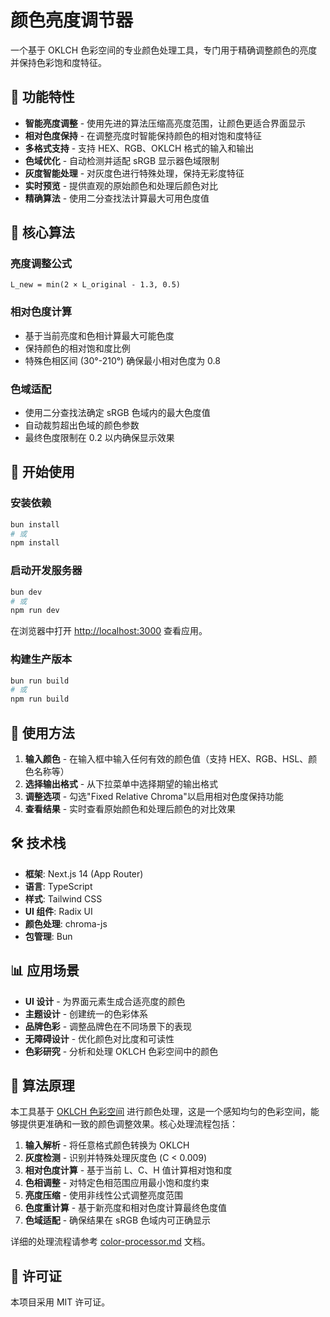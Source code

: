 # 颜色亮度调节器

一个基于 OKLCH 色彩空间的专业颜色处理工具，专门用于精确调整颜色的亮度并保持色彩饱和度特征。

## 📸 功能特性

- **智能亮度调整** - 使用先进的算法压缩高亮度范围，让颜色更适合界面显示
- **相对色度保持** - 在调整亮度时智能保持颜色的相对饱和度特征
- **多格式支持** - 支持 HEX、RGB、OKLCH 格式的输入和输出
- **色域优化** - 自动检测并适配 sRGB 显示器色域限制
- **灰度智能处理** - 对灰度色进行特殊处理，保持无彩度特征
- **实时预览** - 提供直观的原始颜色和处理后颜色对比
- **精确算法** - 使用二分查找法计算最大可用色度值

## 🔧 核心算法

### 亮度调整公式

```
L_new = min(2 × L_original - 1.3, 0.5)
```

### 相对色度计算

- 基于当前亮度和色相计算最大可能色度
- 保持颜色的相对饱和度比例
- 特殊色相区间 (30°-210°) 确保最小相对色度为 0.8

### 色域适配

- 使用二分查找法确定 sRGB 色域内的最大色度值
- 自动裁剪超出色域的颜色参数
- 最终色度限制在 0.2 以内确保显示效果

## 🚀 开始使用

### 安装依赖

```bash
bun install
# 或
npm install
```

### 启动开发服务器

```bash
bun dev
# 或
npm run dev
```

在浏览器中打开 [http://localhost:3000](http://localhost:3000) 查看应用。

### 构建生产版本

```bash
bun run build
# 或
npm run build
```

## 🎯 使用方法

1. **输入颜色** - 在输入框中输入任何有效的颜色值（支持 HEX、RGB、HSL、颜色名称等）
2. **选择输出格式** - 从下拉菜单中选择期望的输出格式
3. **调整选项** - 勾选"Fixed Relative Chroma"以启用相对色度保持功能
4. **查看结果** - 实时查看原始颜色和处理后颜色的对比效果

## 🛠️ 技术栈

- **框架**: Next.js 14 (App Router)
- **语言**: TypeScript
- **样式**: Tailwind CSS
- **UI 组件**: Radix UI
- **颜色处理**: chroma-js
- **包管理**: Bun

## 📊 应用场景

- **UI 设计** - 为界面元素生成合适亮度的颜色
- **主题设计** - 创建统一的色彩体系
- **品牌色彩** - 调整品牌色在不同场景下的表现
- **无障碍设计** - 优化颜色对比度和可读性
- **色彩研究** - 分析和处理 OKLCH 色彩空间中的颜色

## 🔬 算法原理

本工具基于 [OKLCH 色彩空间](https://oklch.com/) 进行颜色处理，这是一个感知均匀的色彩空间，能够提供更准确和一致的颜色调整效果。核心处理流程包括：

1. **输入解析** - 将任意格式颜色转换为 OKLCH
2. **灰度检测** - 识别并特殊处理灰度色 (C < 0.009)
3. **相对色度计算** - 基于当前 L、C、H 值计算相对饱和度
4. **色相调整** - 对特定色相范围应用最小饱和度约束
5. **亮度压缩** - 使用非线性公式调整亮度范围
6. **色度重计算** - 基于新亮度和相对色度计算最终色度值
7. **色域适配** - 确保结果在 sRGB 色域内可正确显示

详细的处理流程请参考 [color-processor.md](./color-processor.md) 文档。

## 📄 许可证

本项目采用 MIT 许可证。
